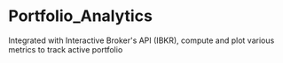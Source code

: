 # Portfolio_Analytics
Integrated with Interactive Broker's API (IBKR), compute and plot various metrics to track active portfolio
